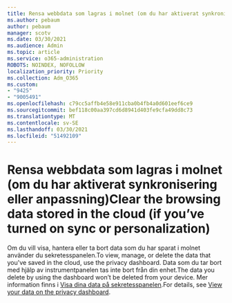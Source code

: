 ```yaml
---
title: Rensa webbdata som lagras i molnet (om du har aktiverat synkronisering eller anpassning)
ms.author: pebaum
author: pebaum
manager: scotv
ms.date: 03/30/2021
ms.audience: Admin
ms.topic: article
ms.service: o365-administration
ROBOTS: NOINDEX, NOFOLLOW
localization_priority: Priority
ms.collection: Adm_O365
ms.custom:
- "9425"
- "9005491"
ms.openlocfilehash: c79cc5affb4e58e911cba0b4fb4a0d601eef6ce9
ms.sourcegitcommit: bef118c00aa397cd6d8941d403fe9cfa49dd8c73
ms.translationtype: MT
ms.contentlocale: sv-SE
ms.lasthandoff: 03/30/2021
ms.locfileid: "51492109"
---
```

# <a name="clear-the-browsing-data-stored-in-the-cloud-if-youve-turned-on-sync-or-personalization"></a><span data-ttu-id="88f28-102">Rensa webbdata som lagras i molnet (om du har aktiverat synkronisering eller anpassning)</span><span class="sxs-lookup"><span data-stu-id="88f28-102">Clear the browsing data stored in the cloud (if you’ve turned on sync or personalization)</span></span>

<span data-ttu-id="88f28-103">Om du vill visa, hantera eller ta bort data som du har sparat i molnet använder du sekretesspanelen.</span><span class="sxs-lookup"><span data-stu-id="88f28-103">To view, manage, or delete the data that you've saved in the cloud, use the privacy dashboard.</span></span> <span data-ttu-id="88f28-104">Data som du tar bort med hjälp av instrumentpanelen tas inte bort från din enhet.</span><span class="sxs-lookup"><span data-stu-id="88f28-104">The data you delete by using the dashboard won’t be deleted from your device.</span></span> <span data-ttu-id="88f28-105">Mer information finns i [Visa dina data på sekretesspanelen](https://support.microsoft.com/windows/view-your-data-on-the-privacy-dashboard-03d3e27f-1981-5ff4-ba1c-d6b1031ae433).</span><span class="sxs-lookup"><span data-stu-id="88f28-105">For details, see [View your data on the privacy dashboard](https://support.microsoft.com/windows/view-your-data-on-the-privacy-dashboard-03d3e27f-1981-5ff4-ba1c-d6b1031ae433).</span></span>